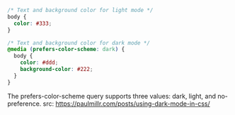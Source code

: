 ```css
/* Text and background color for light mode */
body {
  color: #333;
}

/* Text and background color for dark mode */
@media (prefers-color-scheme: dark) {
  body {
    color: #ddd;
    background-color: #222;
  }
}
```

The prefers-color-scheme query supports three values: dark, light, and no-preference.
src: https://paulmillr.com/posts/using-dark-mode-in-css/
